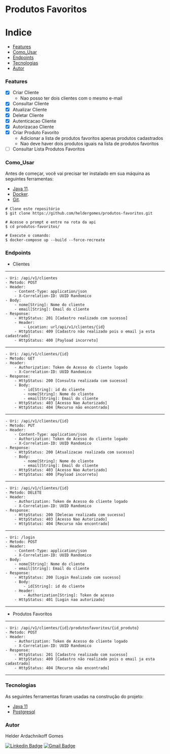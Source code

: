 # Produtos Favoritos

Indice
=================
<!--ts-->
   * [Features](#Features)
   * [Como_Usar](#Como_Usar)
   * [Endpoints](#Endpoints)
   * [Tecnologias](#Tecnologias)
   * [Autor](#Autor)
<!--te-->

### Features

- [x] Criar Cliente 
  - Nao posso ter dois clientes com o mesmo e-mail 
- [x] Consultar Cliente
- [x] Atualizar Cliente
- [x] Deletar Cliente
- [x] Autenticacao Cliente
- [x] Autorizacao Cliente
- [x] Criar Produto Favorito
  - Adicionar a lista de produtos favoritos apenas produtos cadastrados
  - Nao deve haver dois produtos iguais na lista de produtos favoritos
- [ ] Consultar Lista Produtos Favoritos

### Como_Usar

Antes de começar, você vai precisar ter instalado em sua máquina as seguintes ferramentas:
- [Java 11](https://www.oracle.com/br/java/technologies/javase-jdk11-downloads.html).
- [Docker](https://www.docker.com/products/docker-desktop).
- [Git](https://git-scm.com/downloads).

```
# Clone este repositório
$ git clone https://github.com/heldergomes/produtos-favoritos.git

# Acesse o prompt e entre na rota da api
$ cd produtos-favoritos/

# Execute o comando:
$ docker-compose up --build --force-recreate
```

### Endpoints

- Clientes
---
    - Uri: /api/v1/clientes
    - Metodo: POST
    - Header:
        - Content-Type: application/json
        - X-Correlation-ID: UUID Randomico
    - Body:
        - nome[String]: Nome do cliente
        - email[String]: Email do cliente
    - Response:
        - HttpStatus: 201 [Cadastro realizado com sucesso]
        - Header:
            - Location: url/api/v1/clientes/{id}
        - HttpStatus: 409 [Cadastro não realizado pois o email ja esta cadastrado]
        - HttpStatus: 400 [Payload incorreto]
---
    - Uri: /api/v1/clientes/{id}
    - Metodo: GET
    - Header:
        - Authorization: Token de Acesso do cliente logado
        - X-Correlation-ID: UUID Randomico
    - Response:
        - HttpStatus: 200 [Consulta realizada com sucesso]
        - Body:
            - id[String]: id do cliente
            - nome[String]: Nome do cliente
            - email[String]: Email do cliente
        - HttpStatus: 403 [Acesso Nao Autorizado]
        - HttpStatus: 404 [Recurso não encontrado]
---
    - Uri: /api/v1/clientes/{id}
    - Metodo: PUT
    - Header:
        - Content-Type: application/json
        - Authorization: Token de Acesso do cliente logado
        - X-Correlation-ID: UUID Randomico
    - Response:
        - HttpStatus: 200 [Atualizacao realizada com sucesso]
        - Body:
            - nome[String]: Nome do cliente
            - email[String]: Email do cliente
        - HttpStatus: 403 [Acesso Nao Autorizado]
        - HttpStatus: 400 [Payload incorreto]
---
    - Uri: /api/v1/clientes/{id}
    - Metodo: DELETE
    - Header:
        - Authorization: Token de Acesso do cliente logado
        - X-Correlation-ID: UUID Randomico
    - Response:
        - HttpStatus: 200 [Delecao realizada com sucesso]
        - HttpStatus: 403 [Acesso Nao Autorizado]
        - HttpStatus: 404 [Recurso não encontrado]
---
    - Uri: /login
    - Metodo: POST
    - Header:
        - Content-Type: application/json
        - X-Correlation-ID: UUID Randomico
    - Body:
        - nome[String]: Nome do cliente
        - email[String]: Email do cliente
    - Response:
        - HttpStatus: 200 [Login Realizado com sucesso]
        - Body:
            - id[String]: id do cliente
        - Header:
            - Authorization[String]: Token de acesso
        - HttpStatus: 401 [Login nao autorizado]
---

- Produtos Favoritos
---
    - Uri: /api/v1/clientes/{id}/produtosfavoritos/{id_produto}
    - Metodo: POST
    - Header:
        - Authorization: Token de Acesso do cliente logado
        - X-Correlation-ID: UUID Randomico
    - Response:
        - HttpStatus: 201 [Cadastro realizado com sucesso]
        - HttpStatus: 409 [Cadastro não realizado pois o email ja esta cadastrado]
        - HttpStatus: 404 [Recurso não encontrado]
---

### Tecnologias

As seguintes ferramentas foram usadas na construção do projeto:

- [Java 11](https://www.oracle.com/br/java/technologies/javase-jdk11-downloads.html)
- [Postgresql](https://www.postgresql.org)

### Autor

<p>Helder Ardachnikoff Gomes</p>

[![Linkedin Badge](https://img.shields.io/badge/-Helder-blue?style=flat-square&logo=Linkedin&logoColor=white&link=https://www.linkedin.com/in/helder-ardachnikoff-b91b25122/)](https://www.linkedin.com/in/helder-ardachnikoff-b91b25122/) 
[![Gmail Badge](https://img.shields.io/badge/-helder.versatti@gmail.com-c14438?style=flat-square&logo=Gmail&logoColor=white&link=mailto:helder.versatti@gmail.com)](mailto:helder.versatti@gmail.com)
